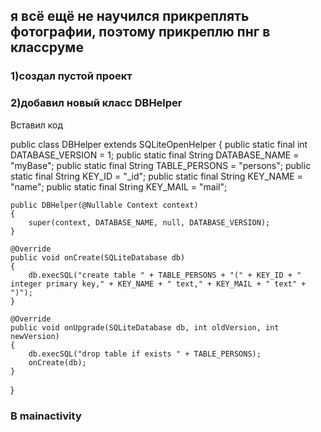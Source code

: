 ## я всё ещё не научился прикреплять фотографии, поэтому прикреплю пнг в классруме

### 1)создал пустой проект 

### 2)добавил новый класс DBHelper

Вставил код 

public class DBHelper extends SQLiteOpenHelper
{
    public static final int DATABASE_VERSION = 1;
    public static final String DATABASE_NAME = "myBase";
    public static final String TABLE_PERSONS = "persons";
    public static final String KEY_ID = "_id";
    public static final String KEY_NAME = "name";
    public static final String KEY_MAIL = "mail";

    public DBHelper(@Nullable Context context)
    {
        super(context, DATABASE_NAME, null, DATABASE_VERSION);
    }

    @Override
    public void onCreate(SQLiteDatabase db)
    {
        db.execSQL("create table " + TABLE_PERSONS + "(" + KEY_ID + " integer primary key," + KEY_NAME + " text," + KEY_MAIL + " text" + ")");
    }

    @Override
    public void onUpgrade(SQLiteDatabase db, int oldVersion, int newVersion)
    {
        db.execSQL("drop table if exists " + TABLE_PERSONS);
        onCreate(db);
    }
}

### В mainactivity 
